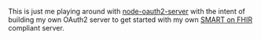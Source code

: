 This is just me playing around with [node-oauth2-server](https://npmjs.org/package/oauth2-server) with the intent of building my own OAuth2 server to get started with my own [SMART on FHIR](https://smarthealthit.org/) compliant server.